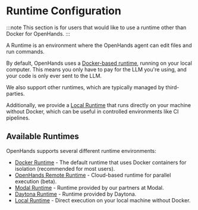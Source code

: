# Runtime Configuration

:::note
This section is for users that would like to use a runtime other than Docker for OpenHands.
:::

A Runtime is an environment where the OpenHands agent can edit files and run
commands.

By default, OpenHands uses a [Docker-based runtime](./runtimes/docker), running on your local computer.
This means you only have to pay for the LLM you're using, and your code is only ever sent to the LLM.

We also support other runtimes, which are typically managed by third-parties.

Additionally, we provide a [Local Runtime](./runtimes/local) that runs directly on your machine without Docker,
which can be useful in controlled environments like CI pipelines.

## Available Runtimes

OpenHands supports several different runtime environments:

- [Docker Runtime](./runtimes/docker.md) - The default runtime that uses Docker containers for isolation (recommended for most users).
- [OpenHands Remote Runtime](./runtimes/remote.md) - Cloud-based runtime for parallel execution (beta).
- [Modal Runtime](./runtimes/modal.md) - Runtime provided by our partners at Modal.
- [Daytona Runtime](./runtimes/daytona.md) - Runtime provided by Daytona.
- [Local Runtime](./runtimes/local.md) - Direct execution on your local machine without Docker.
